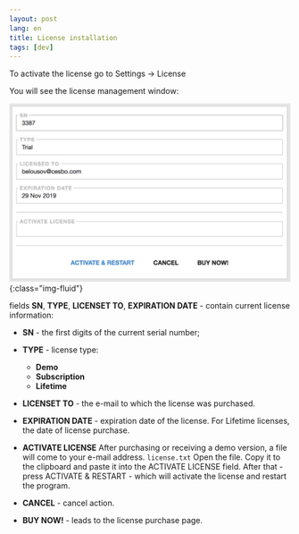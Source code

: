 ```yaml
---
layout: post
lang: en
title: License installation
tags: [dev]
---
```


To activate the license go to Settings -> License  

<!-- more -->

You will see the license management window:  

![Image](/assets/post-img/license.png){:class="img-fluid"}

fields **SN**, **TYPE**, **LICENSET TO**, **EXPIRATION DATE** - contain current license information:  

- **SN** - the first digits of the current serial number;
- **TYPE** - license type:
   - **Demo**
   - **Subscription** 
   - **Lifetime**  
- **LICENSET TO** - the e-mail to which the license was purchased.  
- **EXPIRATION DATE** - expiration date of the license. For Lifetime licenses, the date of license purchase.

- **ACTIVATE LICENSE**
After purchasing or receiving a demo version, a file will come to your e-mail address. `license.txt`
Open the file. Copy it to the clipboard and paste it into the ACTIVATE LICENSE field.
After that - press ACTIVATE & RESTART - which will activate the license and restart the program.  

- **CANCEL** - cancel action.
- **BUY NOW!** - leads to the license purchase page.
